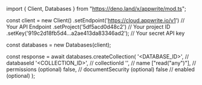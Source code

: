 import { Client, Databases } from "https://deno.land/x/appwrite/mod.ts";

const client = new Client()
    .setEndpoint('https://cloud.appwrite.io/v1') // Your API Endpoint
    .setProject('5df5acd0d48c2') // Your project ID
    .setKey('919c2d18fb5d4...a2ae413da83346ad2'); // Your secret API key

const databases = new Databases(client);

const response = await databases.createCollection(
    '<DATABASE_ID>', // databaseId
    '<COLLECTION_ID>', // collectionId
    '<NAME>', // name
    ["read("any")"], // permissions (optional)
    false, // documentSecurity (optional)
    false // enabled (optional)
);
